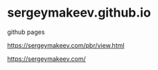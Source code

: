 # sergeymakeev.github.io
github pages


https://sergeymakeev.com/pbr/view.html

https://sergeymakeev.com/

